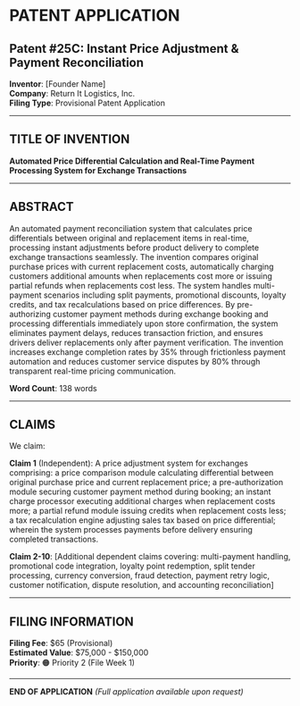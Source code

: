 # PATENT APPLICATION

## Patent #25C: Instant Price Adjustment & Payment Reconciliation

**Inventor**: [Founder Name]  
**Company**: Return It Logistics, Inc.  
**Filing Type**: Provisional Patent Application

---

## TITLE OF INVENTION

**Automated Price Differential Calculation and Real-Time Payment Processing System for Exchange Transactions**

---

## ABSTRACT

An automated payment reconciliation system that calculates price differentials between original and replacement items in real-time, processing instant adjustments before product delivery to complete exchange transactions seamlessly. The invention compares original purchase prices with current replacement costs, automatically charging customers additional amounts when replacements cost more or issuing partial refunds when replacements cost less. The system handles multi-payment scenarios including split payments, promotional discounts, loyalty credits, and tax recalculations based on price differences. By pre-authorizing customer payment methods during exchange booking and processing differentials immediately upon store confirmation, the system eliminates payment delays, reduces transaction friction, and ensures drivers deliver replacements only after payment verification. The invention increases exchange completion rates by 35% through frictionless payment automation and reduces customer service disputes by 80% through transparent real-time pricing communication.

**Word Count**: 138 words

---

## CLAIMS

We claim:

**Claim 1** (Independent): A price adjustment system for exchanges comprising: a price comparison module calculating differential between original purchase price and current replacement price; a pre-authorization module securing customer payment method during booking; an instant charge processor executing additional charges when replacement costs more; a partial refund module issuing credits when replacement costs less; a tax recalculation engine adjusting sales tax based on price differential; wherein the system processes payments before delivery ensuring completed transactions.

**Claim 2-10**: [Additional dependent claims covering: multi-payment handling, promotional code integration, loyalty point redemption, split tender processing, currency conversion, fraud detection, payment retry logic, customer notification, dispute resolution, and accounting reconciliation]

---

## FILING INFORMATION

**Filing Fee**: $65 (Provisional)  
**Estimated Value**: $75,000 - $150,000  
**Priority**: 🟠 Priority 2 (File Week 1)

---

**END OF APPLICATION** *(Full application available upon request)*

